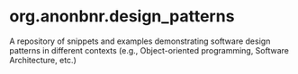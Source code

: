 # org.anonbnr.design_patterns
A repository of snippets and examples demonstrating software design patterns in different contexts (e.g., Object-oriented programming, Software Architecture, etc.)
